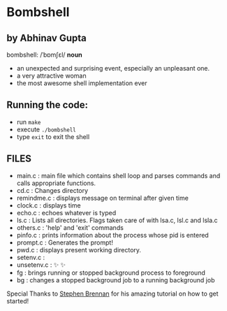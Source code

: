 # Bombshell
## by Abhinav Gupta

bombshell:
/ˈbɒmʃɛl/
__noun__
* an unexpected and surprising event, especially an unpleasant one.
* a very attractive woman
* the most awesome shell implementation ever 

## Running the code:
* run `make`
* execute `./bombshell`
* type `exit` to exit the shell

## FILES
* main.c : main file which contains shell loop and parses commands and calls appropriate functions. 
* cd.c : Changes directory
* remindme.c : displays message on terminal after given time
* clock.c : displays time
* echo.c : echoes whatever is typed
* ls.c : Lists all directories. Flags taken care of with lsa.c, lsl.c and lsla.c
* others.c : 'help' and 'exit' commands
* pinfo.c : prints information about the process whose pid is entered
* prompt.c : Generates the prompt!
* pwd.c : displays present working directory. 
* setenv.c :
* unsetenv.c :
:sparkles: :sparkles:
* fg : brings running or stopped background process to foreground
* bg : changes a stopped background job to a running background job

Special Thanks to [Stephen Brennan](https://brennan.io/2015/01/16/write-a-shell-in-c/) for his amazing tutorial on how to get started! 
